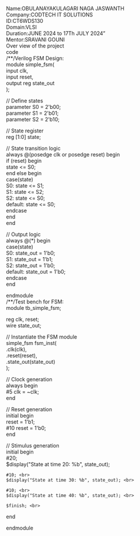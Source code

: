 Name:OBULANAYAKULAGARI NAGA JASWANTH <br>
Company:CODTECH IT SOLUTIONS <br>
ID:CT6WDS130 <br>
Domain:VLSI <br>
Duration:JUNE 2024 to 17Th JULY 2024” <br>
Mentor:SRAVANI GOUNI <br>
Over view of the project <br>
code <br>
/**/Verilog FSM Design: <br>
module simple_fsm( <br>
    input clk, <br>
    input reset, <br>
    output reg state_out <br>
); <br>

// Define states <br>
parameter S0 = 2'b00; <br>
parameter S1 = 2'b01; <br>
parameter S2 = 2'b10; <br>

// State register <br>
reg [1:0] state; <br>

// State transition logic <br>
always @(posedge clk or posedge reset) begin <br>
    if (reset) begin <br>
        state <= S0; <br>
    end else begin <br>
        case(state) <br>
            S0: state <= S1; <br>
            S1: state <= S2; <br>
            S2: state <= S0; <br>
            default: state <= S0; <br>
        endcase <br>
    end <br>
end <br>

// Output logic <br>
always @(*) begin <br>
    case(state) <br>
        S0: state_out = 1'b0; <br>
        S1: state_out = 1'b1; <br>
        S2: state_out = 1'b0; <br>
        default: state_out = 1'b0; <br>
    endcase <br>
end <br>

endmodule <br>
/**/Test bench for FSM: <br>
module tb_simple_fsm; <br>

reg clk, reset; <br>
wire state_out; <br>

// Instantiate the FSM module <br>
simple_fsm fsm_inst( <br>
    .clk(clk), <br>
    .reset(reset), <br>
    .state_out(state_out) <br>
); <br>

// Clock generation <br>
always begin <br>
    #5 clk = ~clk; <br>
end <br>

// Reset generation <br>
initial begin <br>
    reset = 1'b1; <br>
    #10 reset = 1'b0; <br>
end <br>

// Stimulus generation <br>
initial begin <br>
    #20; <br>
    $display("State at time 20: %b", state_out); <br>
    
    #10; <br>
    $display("State at time 30: %b", state_out); <br>
    
    #10; <br>
    $display("State at time 40: %b", state_out); <br>
    
    $finish; <br>
end <br>

endmodule <br>
